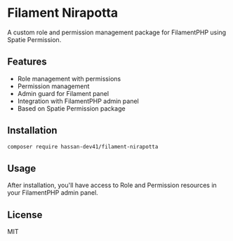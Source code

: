# Filament Nirapotta

A custom role and permission management package for FilamentPHP using Spatie Permission.

## Features

- Role management with permissions
- Permission management
- Admin guard for Filament panel
- Integration with FilamentPHP admin panel
- Based on Spatie Permission package

## Installation

```bash
composer require hassan-dev41/filament-nirapotta
```

## Usage

After installation, you'll have access to Role and Permission resources in your FilamentPHP admin panel.

## License

MIT